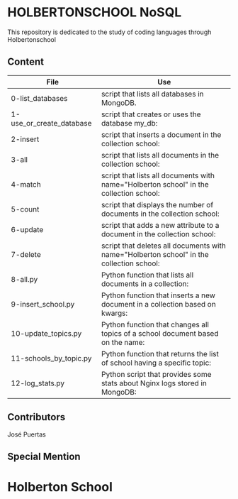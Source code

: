 # HOLBERTONSCHOOL NoSQL

This repository is dedicated to the study of coding
languages through Holbertonschool

## Content

|File|Use|
|---------|---------------------------|
|0-list_databases|script that lists all databases in MongoDB.|
|1-use_or_create_database|script that creates or uses the database my_db:|
|2-insert|script that inserts a document in the collection school:|
|3-all|script that lists all documents in the collection school:|
|4-match|script that lists all documents with name="Holberton school" in the collection school:|
|5-count|script that displays the number of documents in the collection school:|
|6-update|script that adds a new attribute to a document in the collection school:|
|7-delete|script that deletes all documents with name="Holberton school" in the collection school:|
|8-all.py|Python function that lists all documents in a collection:|
|9-insert_school.py|Python function that inserts a new document in a collection based on kwargs:|
|10-update_topics.py|Python function that changes all topics of a school document based on the name:|
|11-schools_by_topic.py|Python function that returns the list of school having a specific topic:|
|12-log_stats.py|Python script that provides some stats about Nginx logs stored in MongoDB:|

## Contributors

José Puertas

## Special Mention

# Holberton School